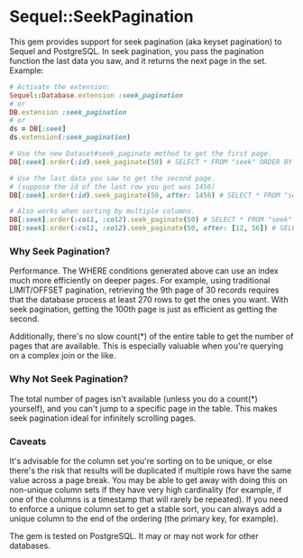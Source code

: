 # Sequel::SeekPagination

This gem provides support for seek pagination (aka keyset pagination) to
Sequel and PostgreSQL. In seek pagination, you pass the pagination function
the last data you saw, and it returns the next page in the set. Example:

```ruby
# Activate the extension:
Sequel::Database.extension :seek_pagination
# or
DB.extension :seek_pagination
# or
ds = DB[:seek]
ds.extension(:seek_pagination)

# Use the new Dataset#seek_paginate method to get the first page.
DB[:seek].order(:id).seek_paginate(50) # SELECT * FROM "seek" ORDER BY "id" LIMIT 50

# Use the last data you saw to get the second page.
# (suppose the id of the last row you got was 1456)
DB[:seek].order(:id).seek_paginate(50, after: 1456) # SELECT * FROM "seek" WHERE ("id" > 1456) ORDER BY "id" LIMIT 50

# Also works when sorting by multiple columns.
DB[:seek].order(:col1, :col2).seek_paginate(50) # SELECT * FROM "seek" ORDER BY "col1", "col2" LIMIT 50
DB[:seek].order(:col1, :col2).seek_paginate(50, after: [12, 56]) # SELECT * FROM "seek" WHERE (("col1", "col2") > (12, 56)) ORDER BY "col1", "col2" LIMIT 50
```

### Why Seek Pagination?

Performance. The WHERE conditions generated above can use an index much more
efficiently on deeper pages. For example, using traditional LIMIT/OFFSET
pagination, retrieving the 9th page of 30 records requires that the database
process at least 270 rows to get the ones you want. With seek pagination,
getting the 100th page is just as efficient as getting the second.

Additionally, there's no slow count(*) of the entire table to get the number
of pages that are available. This is especially valuable when you're querying
on a complex join or the like.

### Why Not Seek Pagination?

The total number of pages isn't available (unless you do a count(*) yourself),
and you can't jump to a specific page in the table. This makes seek pagination
ideal for infinitely scrolling pages.

### Caveats

It's advisable for the column set you're sorting on to be unique, or else
there's the risk that results will be duplicated if multiple rows have the
same value across a page break. You may be able to get away with doing this on
non-unique column sets if they have very high cardinality (for example, if one
of the columns is a timestamp that will rarely be repeated). If you need to
enforce a unique column set to get a stable sort, you can always add a unique
column to the end of the ordering (the primary key, for example).

The gem is tested on PostgreSQL. It may or may not work for other databases.
